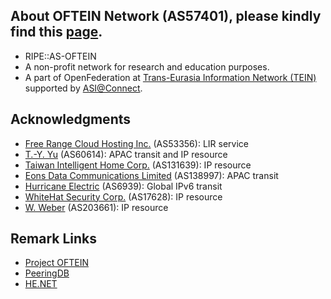 ## About OFTEIN Network (AS57401), please kindly find this [page](https://peering.oftein.net).
* RIPE::AS-OFTEIN
* A non-profit network for research and education purposes.
* A part of OpenFederation at [Trans-Eurasia Information Network (TEIN)](https://www.tein3.net/) supported by [ASI@Connect](https://www.tein.asia/).

## Acknowledgments
* [Free Range Cloud Hosting Inc.](https://freerangecloud.com/) (AS53356): LIR service
* [T.-Y. Yu](https://network.steveyi.net/) (AS60614): APAC transit and IP resource
* [Taiwan Intelligent Home Corp.](https://www.tih.tw) (AS131639): IP resource
* [Eons Data Communications Limited](#) (AS138997): APAC transit
* [Hurricane Electric](https://bgp.he.net/) (AS6939): Global IPv6 transit
* [WhiteHat Security Corp.](#) (AS17628): IP resource
* [W. Weber](#) (AS203661): IP resource

## Remark Links
* [Project OFTEIN](https://github.com/OFTEIN-NET)
* [PeeringDB](https://www.peeringdb.com/asn/57401/)  
* [HE.NET](https://bgp.he.net/AS57401)  
